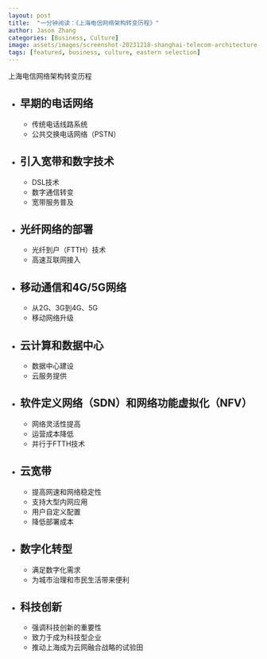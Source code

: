 ```yaml
---
layout: post
title:  "一分钟阅读：《上海电信网络架构转变历程》"
author: Jason Zhang
categories: [Business, Culture]
image: assets/images/screenshot-20231218-shanghai-telecom-architecture-transformation.png
tags: [featured, business, culture, eastern selection]
---
```

上海电信网络架构转变历程

- ## 早期的电话网络
    - 传统电话线路系统
    - 公共交换电话网络（PSTN）

- ## 引入宽带和数字技术
    - DSL技术
    - 数字通信转变
    - 宽带服务普及

- ## 光纤网络的部署
    - 光纤到户（FTTH）技术
    - 高速互联网接入

- ## 移动通信和4G/5G网络
    - 从2G、3G到4G、5G
    - 移动网络升级

- ## 云计算和数据中心
    - 数据中心建设
    - 云服务提供

- ## 软件定义网络（SDN）和网络功能虚拟化（NFV）
    - 网络灵活性提高
    - 运营成本降低
    - 并行于FTTH技术

- ## 云宽带
    - 提高网速和网络稳定性
    - 支持大型内网应用
    - 用户自定义配置
    - 降低部署成本

- ## 数字化转型
    - 满足数字化需求
    - 为城市治理和市民生活带来便利

- ## 科技创新
    - 强调科技创新的重要性
    - 致力于成为科技型企业
    - 推动上海成为云网融合战略的试验田

